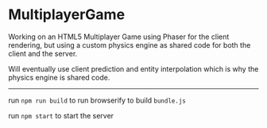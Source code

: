 # MultiplayerGame
Working on an HTML5 Multiplayer Game using Phaser for the client rendering, but using a custom physics engine as shared code for both the client and the server.

Will eventually use client prediction and entity interpolation which is why the physics engine is shared code.

---
run `npm run build` to run browserify to build `bundle.js`

run `npm start` to start the server
